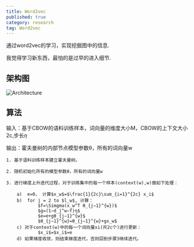 ```yaml
---
title: Word2vec
published: true
category: research
tag: Word2vec 
---
```


通过word2vec的学习，实现挖掘图中的信息.

我觉得学习新东西，最怕的是过早的进入细节.

## 架构图

![Architecture](http://plusnet.cn/assets/include/cbow.png)

## 算法
输入：基于CBOW的语料训练样本，词向量的维度大小M，CBOW的上下文大小2c,步长$\eta$

输出：霍夫曼树的内部节点模型参数θ，所有的词向量w

    1. 基于语料训练样本建立霍夫曼树。

    2. 随机初始化所有的模型参数θ，所有的词向量w

    3. 进行梯度上升迭代过程，对于训练集中的每一个样本(context(w),w)做如下处理：

        a)  e=0， 计算$x_w$=$\frac{1}{2c}\sum_{i=1}^{2c} x_i$
        b)  for j = 2 to $l_w$, 计算：
                $f=\Simgma(x_w^T θ_{j−1}^{w})$
                $g=(1−d_j^w−f)η$ 
                $e=e+gθ_{j−1}^{w}$
                $θ_{j−1}^{w}=θ_{j−1}^{w}+gx_w$
        c) 对于context(w)中的每一个词向量xi(共2c个)进行更新：
                $x_i$=$x_i$=e
        d) 如果梯度收敛，则结束梯度迭代，否则回到步骤3继续迭代。